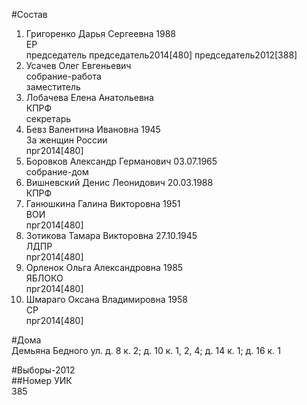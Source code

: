 #Состав  
1. Григоренко Дарья Сергеевна 1988  
    ЕР  
    председатель председатель2014[480] председатель2012[388]  
2. Усачев Олег Евгеньевич  
    собрание-работа  
    заместитель  
3. Лобачева Елена Анатольевна  
    КПРФ  
    секретарь  
4. Бевз Валентина Ивановна 1945  
    За женщин России  
    прг2014[480]  
5. Боровков Александр Германович 03.07.1965  
    собрание-дом  
6. Вишневский Денис Леонидович 20.03.1988  
    КПРФ  
7. Ганюшкина Галина Викторовна 1951  
    ВОИ  
    прг2014[480]  
8. Зотикова Тамара Викторовна 27.10.1945  
    ЛДПР  
    прг2014[480]  
9. Орленок Ольга Александровна 1985  
    ЯБЛОКО  
    прг2014[480]  
10. Шмараго Оксана Владимировна 1958  
    СР  
    прг2014[480]  
  
#Дома  
Демьяна Бедного ул. д. 8 к. 2; д. 10 к. 1, 2, 4; д. 14 к. 1; д. 16 к. 1  
  
#Выборы-2012  
##Номер УИК  
385  
